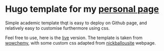 # Hugo template for my [personal page](https://simongravelle.github.io/)

Simple academic template thqt is easy to deploy on Github page, and relatively
easy to customise furthermore using css.

Feel free to use, here is the [live](https://simongravelle.github.io/) version.
The template is taken from [wowchemy](https://wowchemy.com/), with some custom css
adapted from [nickballousite](https://github.com/nballou) webpage.

